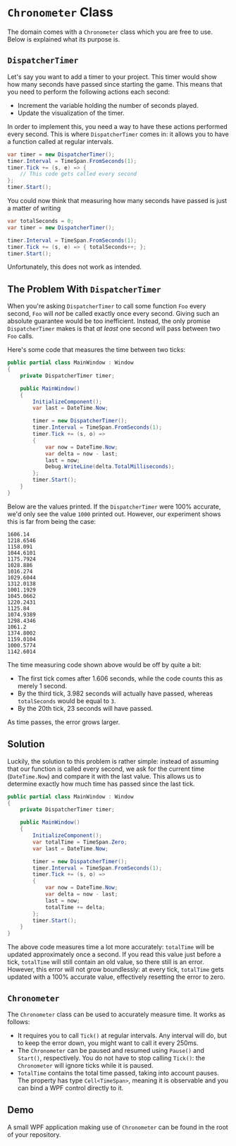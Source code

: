 # `Chronometer` Class

The domain comes with a `Chronometer` class which you are free to use.
Below is explained what its purpose is.

## `DispatcherTimer`

Let's say you want to add a timer to your project.
This timer would show how many seconds have passed since starting the game.
This means that you need to perform the following actions each second:

* Increment the variable holding the number of seconds played.
* Update the visualization of the timer.

In order to implement this, you need a way to have these actions performed every second.
This is where `DispatcherTimer` comes in: it allows you to have a function called at regular intervals.

```c#
var timer = new DispatcherTimer();
timer.Interval = TimeSpan.FromSeconds(1);
timer.Tick += (s, e) => {
    // This code gets called every second
};
timer.Start();
```

You could now think that measuring how many seconds have passed is just a matter of writing

```c#
var totalSeconds = 0;
var timer = new DispatcherTimer();

timer.Interval = TimeSpan.FromSeconds(1);
timer.Tick += (s, e) => { totalSeconds++; };
timer.Start();
```

Unfortunately, this does not work as intended.

## The Problem With `DispatcherTimer`

When you're asking `DispatcherTimer` to call some function `Foo` every second, `Foo` will *not* be called exactly once every second.
Giving such an absolute guarantee would be too inefficient.
Instead, the only promise `DispatcherTimer` makes is that *at least* one second will pass between two `Foo` calls.

Here's some code that measures the time between two ticks:

```c#
public partial class MainWindow : Window
{
    private DispatcherTimer timer;

    public MainWindow()
    {
        InitializeComponent();
        var last = DateTime.Now;

        timer = new DispatcherTimer();
        timer.Interval = TimeSpan.FromSeconds(1);
        timer.Tick += (s, o) =>
        {
            var now = DateTime.Now;
            var delta = now - last;
            last = now;
            Debug.WriteLine(delta.TotalMilliseconds);
        };
        timer.Start();
    }
}
```

Below are the values printed. If the `DispatcherTimer` were 100% accurate, we'd only see the value `1000` printed out.
However, our experiment shows this is far from being the case:

```text
1606.14
1218.6546
1158.091
1044.6101
1175.7924
1028.886
1016.274
1029.6044
1312.0138
1001.1929
1045.0662
1220.2431
1125.84
1074.9389
1298.4346
1061.2
1374.8002
1159.0104
1000.5774
1142.6014
```

The time measuring code shown above would be off by quite a bit:

* The first tick comes after 1.606 seconds, while the code counts this as merely 1 second.
* By the third tick, 3.982 seconds will actually have passed, whereas `totalSeconds` would be equal to `3`.
* By the 20th tick, 23 seconds will have passed.

As time passes, the error grows larger.

## Solution

Luckily, the solution to this problem is rather simple: instead of assuming that our function is called every second, we ask for the current time (`DateTime.Now`) and compare it with the last value.
This allows us to determine exactly how much time has passed since the last tick.

```c#
public partial class MainWindow : Window
{
    private DispatcherTimer timer;

    public MainWindow()
    {
        InitializeComponent();
        var totalTime = TimeSpan.Zero;
        var last = DateTime.Now;

        timer = new DispatcherTimer();
        timer.Interval = TimeSpan.FromSeconds(1);
        timer.Tick += (s, o) =>
        {
            var now = DateTime.Now;
            var delta = now - last;
            last = now;
            totalTime += delta;
        };
        timer.Start();
    }
}
```

The above code measures time a lot more accurately: `totalTime` will be updated approximately once a second.
If you read this value just before a tick, `totalTime` will still contain an old value, so there still is an error.
However, this error will not grow boundlessly: at every tick, `totalTime` gets updated with a 100% accurate value, effectively resetting the error to zero.

## `Chronometer`

The `Chronometer` class can be used to accurately measure time.
It works as follows:

* It requires you to call `Tick()` at regular intervals. Any interval will do, but to keep the error down, you might want to call it every 250ms.
* The `Chronometer` can be paused and resumed using `Pause()` and `Start()`, respectively. You do not have to stop calling `Tick()`: the `Chronometer` will ignore ticks while it is paused.
* `TotalTime` contains the total time passed, taking into account pauses. The property has type `Cell<TimeSpan>`, meaning it is observable and you can bind a WPF control directly to it.

## Demo

A small WPF application making use of `Chronometer` can be found in the root of your repository.
